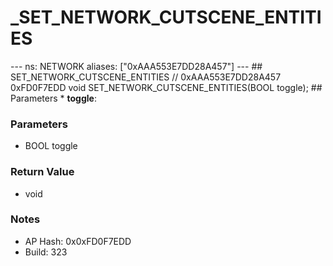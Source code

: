 # _SET_NETWORK_CUTSCENE_ENTITIES

--- ns: NETWORK aliases: ["0xAAA553E7DD28A457"] --- ## SET_NETWORK_CUTSCENE_ENTITIES  // 0xAAA553E7DD28A457 0xFD0F7EDD void SET_NETWORK_CUTSCENE_ENTITIES(BOOL toggle);   ## Parameters * **toggle**:

### Parameters
* BOOL toggle

### Return Value
* void

### Notes
* AP Hash: 0x0xFD0F7EDD
* Build: 323

